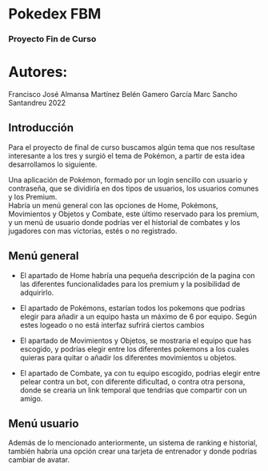 # Pokedex FBM

### Proyecto Fin de Curso
       
# Autores:
Francisco José Almansa Martínez
Belén Gamero García
Marc Sancho Santandreu
2022


## Introducción
Para el proyecto de final de curso buscamos algún tema que nos resultase interesante a los tres y surgió el tema de Pokémon, a partir de esta idea desarrollamos lo siguiente.

Una aplicación de Pokémon, formado por un login sencillo con usuario y contraseña, que se dividiría en dos tipos de usuarios, los usuarios comunes y los Premium.  
Habría un menú  general con las opciones de Home, Pokémons, Movimientos y Objetos y Combate, este último reservado para los premium, y un menú de usuario donde podrías ver el historial de combates y los jugadores con mas victorias, estés o no registrado.

## Menú general
- El apartado de Home habría una pequeña descripción de la pagina con las diferentes funcionalidades para los premium y la posibilidad de adquirirlo.
    
- El apartado de Pokémons, estarían todos los pokemons que podrías elegir para añadir a un equipo hasta un máximo de 6 por equipo. Según estes logeado o no está interfaz sufrirá ciertos cambios 
    
- El apartado de Movimientos y Objetos, se mostraria el equipo que has escogido, y podrias elegir entre los diferentes pokemons a los cuales quieras para quitar o añadir los diferentes movimientos u objetos.
    
- El apartado de Combate, ya con tu equipo escogido, podrias elegir entre pelear contra un bot, con diferente dificultad, o contra otra persona, donde  se crearia un link temporal que tendrías que compartir con un amigo.


## Menú usuario
Además de lo mencionado anteriormente, un sistema de ranking e historial, también habría una opción crear una tarjeta de entrenador y donde podrías cambiar de avatar. 


